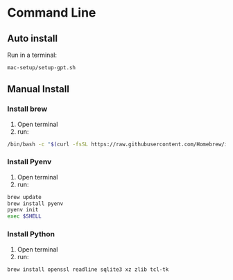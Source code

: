 # Command Line

## Auto install

Run in a terminal:

```bash
mac-setup/setup-gpt.sh
```

## Manual Install

### Install brew

1. Open terminal
2. run:

```bash
/bin/bash -c "$(curl -fsSL https://raw.githubusercontent.com/Homebrew/install/HEAD/install.sh)"
```

### Install Pyenv

1. Open terminal
2. run:

```bash
brew update
brew install pyenv
pyenv init
exec $SHELL
```

### Install Python

1. Open terminal
2. run:

```bash
brew install openssl readline sqlite3 xz zlib tcl-tk
```
